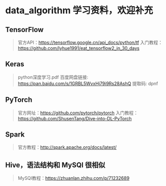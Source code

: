 # data_algorithm 学习资料，欢迎补充


## TensorFlow
> 官方API：https://tensorflow.google.cn/api_docs/python/tf
> 入门教程：https://github.com/lyhue1991/eat_tensorflow2_in_30_days


## Keras
> python深度学习.pdf
百度网盘链接: https://pan.baidu.com/s/1GRBL5WvxHj79i9Rs28AshQ 提取码: dpnf


## PyTorch
> 官方网址：https://github.com/pytorch/pytorch
> 入门教程：https://github.com/ShusenTang/Dive-into-DL-PyTorch


## Spark
> 官方教程：http://spark.apache.org/docs/latest/


## Hive，语法结构和 MySQl 很相似
> MySQl教程：https://zhuanlan.zhihu.com/p/71232689